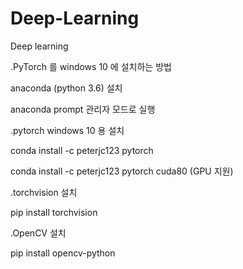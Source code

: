 # Deep-Learning
Deep learning

.PyTorch 를 windows 10 에 설치하는 방법

anaconda (python 3.6) 설치

anaconda prompt 관리자 모드로 실행

.pytorch windows 10 용 설치

  conda install -c peterjc123 pytorch

  conda install -c peterjc123 pytorch cuda80 (GPU 지원)

.torchvision 설치

  pip install torchvision

.OpenCV 설치

  pip install opencv-python
